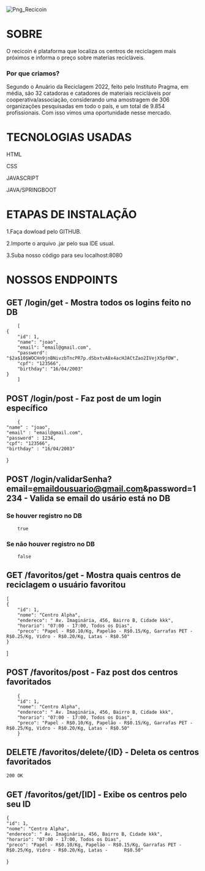 

![Png_Recicoin](https://github.com/YuriAlexDev/recicoin/assets/121642406/51d76f2b-2c04-45dc-b657-6b25a8cc355e)



# SOBRE
 O recicoin é plataforma que localiza os centros de reciclagem mais próximos e informa o preço sobre materias recicláveis.

### Por que criamos?

Segundo o Anuário da Reciclagem 2022, feito pelo Instituto Pragma, em média, são 32 catadoras e catadores de materiais recicláveis por cooperativa/associação, considerando uma amostragem de 306 organizações pesquisadas em todo o país, e um total de 9.854 profissionais. Com isso vimos uma oportunidade nesse mercado.



# TECNOLOGIAS USADAS
HTML

CSS

JAVASCRIPT

JAVA/SPRINGBOOT


# ETAPAS DE INSTALAÇÃO 

1.Faça dowload pelo GITHUB.

2.Importe o arquivo .jar pelo sua IDE usual.

3.Suba nosso código para seu localhost:8080


# NOSSOS ENDPOINTS
   ## GET /login/get - Mostra todos os logins feito no DB

  
        [
    {
        "id": 1,
        "name": "joao",
        "email": "email@gmail.com",
        "password": "$2a$10$WOCHn9jnBNivzbTncPR7p.dSbxtvA8x4acHJACtZao2IVejX5pfOW",
        "cpf": "123566",
        "birthday": "16/04/2003"
    }
        ]



   ## POST /login/post - Faz post de um login específico

        {
    "name" : "joao",
    "email" : "email@gmail.com",
    "password" : 1234,
    "cpf": "123566",
    "birthday" : "16/04/2003"
}

   ## POST /login/validarSenha?email=emaildousuario@gmail.com&password=1234 - Valida se email do usário está no DB

   ### Se houver registro no DB

        true


### Se não houver registro no DB

        false
   ## GET /favoritos/get - Mostra quais centros de reciclagem o usuário favoritou
    [
    {
        "id": 1,
        "nome": "Centro Alpha",
        "endereco": " Av. Imaginária, 456, Bairro B, Cidade kkk",
        "horario": "07:00 - 17:00, Todos os Dias",
        "preco": "Papel - R$0.10/Kg, Papelão - R$0.15/Kg, Garrafas PET - R$0.25/Kg, Vidro - R$0.20/Kg, Latas - R$0.50"
    }
]
   ## POST /favoritos/post - Faz post dos centros favoritados

        {
        "id": 1,
        "nome": "Centro Alpha",
        "endereco": " Av. Imaginária, 456, Bairro B, Cidade kkk",
        "horario": "07:00 - 17:00, Todos os Dias",
        "preco": "Papel - R$0.10/Kg, Papelão - R$0.15/Kg, Garrafas PET - R$0.25/Kg, Vidro - R$0.20/Kg, Latas - R$0.50"
        }   

   ## DELETE /favoritos/delete/{ID} - Deleta os centros favoritados

    200 OK

   ## GET  /favoritos/get/[ID] - Exibe os centros pelo seu ID

    {
    "id": 1,
    "nome": "Centro Alpha",
    "endereco": " Av. Imaginária, 456, Bairro B, Cidade kkk",
    "horario": "07:00 - 17:00, Todos os Dias",
    "preco": "Papel - R$0.10/Kg, Papelão - R$0.15/Kg, Garrafas PET - R$0.25/Kg, Vidro - R$0.20/Kg, Latas -      R$0.50"
}




